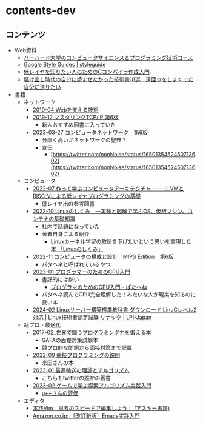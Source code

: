# contents-dev

## コンテンツ

- Web資料
  - [ハーバード大学のコンピュータサイエンスとプログラミング技術コース](https://cs50.jp/)
  - [Google Style Guides | styleguide](https://google.github.io/styleguide)
  - [低レイヤを知りたい人のためのCコンパイラ作成入門](https://www.sigbus.info/compilerbook)-
  - [駆け出し時代の自分に読ませたかった技術書18選　遠回りをしまくった自分に送りたい](https://zenn.dev/mesi/articles/671a08cabb4dfe)
- 書籍
  - ネットワーク
    - [2010-04 Webを支える技術](https://gihyo.jp/book/2010/978-4-7741-4204-3)
    - [2019-12 マスタリングTCP/IP 第6版](https://www.amazon.co.jp/dp/4274224473)
      - 新人おすすめ図書に入っていた
    - [2023-03-27 コンピュータネットワーク　第6版](https://bookplus.nikkei.com/atcl/catalog/23/03/16/00728/)
      - 分厚く高いがネットワークの聖典？
      - 宣伝
        - [https://twitter.com/nonNoise/status/1650135452450713602](https://twitter.com/nonNoise/status/1650135452450713602)
  - コンピュータ
    - [2022-07 作って学ぶコンピュータアーキテクチャ —— LLVMとRISC-Vによる低レイヤプログラミングの基礎](https://www.amazon.co.jp/dp/4297129140)
      - 低レイヤ出の参考図書
    - [2022-10 Linuxのしくみ　―実験と図解で学ぶOS、仮想マシン、コンテナの基礎知識](https://www.amazon.co.jp/dp/B0BG8J5QJ1)
      - 社内で話題になっていた
      - 著者自身による紹介
        - [Linuxカーネル学習の敷居を下げたいという思いを実現した本 「Linuxのしくみ」](https://speakerdeck.com/sat/linuxkaneruxue-xi-nofu-ju-woxia-getaitoiusi-iwoshi-xian-sitaben-linuxnosikumi)
    - [2022-11 コンピュータの構成と設計　MIPS Edition　第6版](https://www.amazon.co.jp/dp/B0BLTQS81T)
      - パタヘネと呼ばれているやつ
    - [2023-01 プログラマーのためのCPU入門](https://www.amazon.co.jp/dp/4908686165)
      - 書評的には熱い
        - [プログラマのためのCPU入門 - ぱたへね](https://natsutan.hatenablog.com/entry/2023/02/23/093741)
      - パタヘネ読んでCPU完全理解した！みたいな人が現実を知るのに良い本
    - [2024-02 Linuxサーバー構築標準教科書 ダウンロード LinuCレベル2対応 | Linux技術者認定試験 リナック | LPI-Japan](https://linuc.org/textbooks/server/)
  - 競プロ・最適化
    - [2017-02_世界で闘うプログラミング力を鍛える本](https://book.mynavi.jp/ec/products/detail/id=65354)
      - GAFAの面接対策試験本
      - 競プロ的な問題から面接対策まで記載
    - [2022-09 競技プログラミングの鉄則](https://www.amazon.co.jp/dp/483997750X)
      - 米田さんの本
    - [2023-01 最適輸送の理論とアルゴリズム](https://www.amazon.co.jp/dp/4065305144)
      - こちらもtwitterの誰かの著書
    - [2023-02 ゲームで学ぶ探索アルゴリズム実践入門](https://www.amazon.co.jp/dp/4297133601)
      - [u++さんの評価](https://twitter.com/upura0/status/1632027942841913344)
  - エディタ
    - [実践Vim　思考のスピードで編集しよう！ (アスキー書籍)](https://www.amazon.co.jp/dp/B00HWLJI3U)
    - [Amazon.co.jp: ［改訂新版］Emacs実践入門](https://www.amazon.co.jp/dp/B07JHF9QXJ/)
